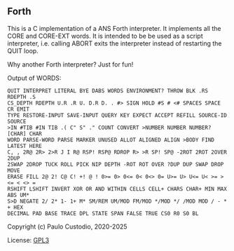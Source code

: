 Forth
-----

This is a C implementation of a ANS Forth interpreter. It implements all the 
CORE and CORE-EXT words. It is intended to be be used as a script interpreter, 
i.e. calling ABORT exits the interpreter instead of restarting the QUIT loop.

Why another Forth interpreter? Just for fun!

Output of WORDS:
```
QUIT INTERPRET LITERAL BYE DABS WORDS ENVIRONMENT? THROW BLK .RS RDEPTH .S
CS_DEPTH RDEPTH U.R .R U. D.R D. . #> SIGN HOLD #S # <# SPACES SPACE CR EMIT
TYPE RESTORE-INPUT SAVE-INPUT QUERY KEY EXPECT ACCEPT REFILL SOURCE-ID SOURCE
>IN #TIB #IN TIB .( C" S" ." COUNT CONVERT >NUMBER NUMBER NUMBER? [CHAR] CHAR
WORD PARSE-WORD PARSE MARKER UNUSED ALLOT ALIGNED ALIGN >BODY FIND LATEST HERE
C, , 2R@ 2R> 2>R J I R@ RSP! RSP@ RDROP R> >R SP! SP@ -2ROT 2ROT 2OVER 2DUP
2SWAP 2DROP TUCK ROLL PICK NIP DEPTH -ROT ROT OVER ?DUP DUP SWAP DROP MOVE
ERASE FILL 2@ 2! C@ C! +! @ ! 0>= 0> 0<= 0< 0<> 0= U>= U> U<= U< >= > <= < <> =
RSHIFT LSHIFT INVERT XOR OR AND WITHIN CELLS CELL+ CHARS CHAR+ MIN MAX ABS UM*
S>D NEGATE 2/ 2* 1- 1+ M* SM/REM UM/MOD FM/MOD */MOD */ /MOD MOD / - * + HEX
DECIMAL PAD BASE TRACE DPL STATE SPAN FALSE TRUE CS0 R0 S0 BL

```

Copyright (c) Paulo Custodio, 2020-2025

License: [GPL3](https://www.gnu.org/licenses/gpl-3.0.html) 
